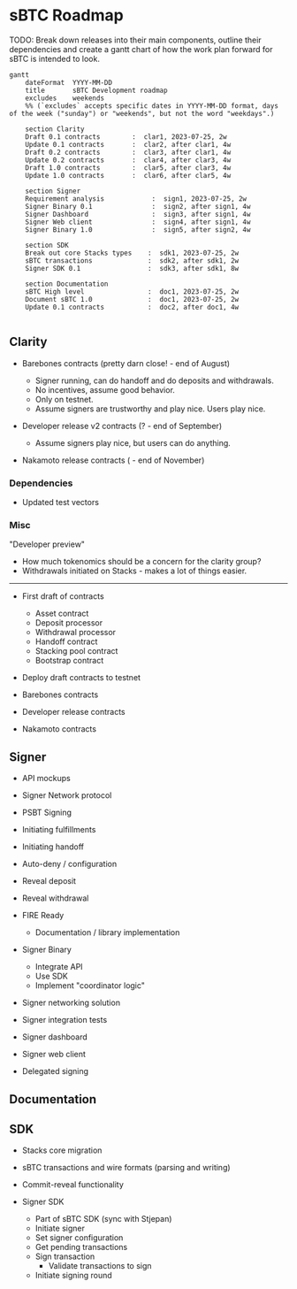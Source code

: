 # sBTC Roadmap

TODO: Break down releases into their main components, outline their dependencies and create a gantt chart of how the work plan forward for sBTC is intended to look.

```mermaid
gantt
    dateFormat  YYYY-MM-DD
    title       sBTC Development roadmap
    excludes    weekends
    %% (`excludes` accepts specific dates in YYYY-MM-DD format, days of the week ("sunday") or "weekends", but not the word "weekdays".)

    section Clarity
    Draft 0.1 contracts        :  clar1, 2023-07-25, 2w
    Update 0.1 contracts       :  clar2, after clar1, 4w
    Draft 0.2 contracts        :  clar3, after clar1, 4w
    Update 0.2 contracts       :  clar4, after clar3, 4w
    Draft 1.0 contracts        :  clar5, after clar3, 4w
    Update 1.0 contracts       :  clar6, after clar5, 4w

    section Signer
    Requirement analysis            :  sign1, 2023-07-25, 2w
    Signer Binary 0.1               :  sign2, after sign1, 4w
    Signer Dashboard                :  sign3, after sign1, 4w
    Signer Web client               :  sign4, after sign1, 4w
    Signer Binary 1.0               :  sign5, after sign2, 4w

    section SDK
    Break out core Stacks types    :  sdk1, 2023-07-25, 2w
    sBTC transactions              :  sdk2, after sdk1, 2w
    Signer SDK 0.1                 :  sdk3, after sdk1, 8w

    section Documentation
    sBTC High level                :  doc1, 2023-07-25, 2w
    Document sBTC 1.0              :  doc1, 2023-07-25, 2w
    Update 0.1 contracts           :  doc2, after doc1, 4w
  
```

## Clarity
- Barebones contracts (pretty darn close! - end of August)
  - Signer running, can do handoff and do deposits and withdrawals.
  - No incentives, assume good behavior.
  - Only on testnet.
  - Assume signers are trustworthy and play nice. Users play nice.

- Developer release v2 contracts (? - end of September)
  - Assume signers play nice, but users can do anything.

- Nakamoto release contracts ( - end of November)

### Dependencies
- Updated test vectors

### Misc
"Developer preview"
- How much tokenomics should be a concern for the clarity group?
- Withdrawals initiated on Stacks - makes a lot of things easier.

----------------------------

- First draft of contracts
  - Asset contract
  - Deposit processor
  - Withdrawal processor
  - Handoff contract
  - Stacking pool contract
  - Bootstrap contract
- Deploy draft contracts to testnet

- Barebones contracts
- Developer release contracts
- Nakamoto contracts

## Signer
- API mockups
- Signer Network protocol
- PSBT Signing
- Initiating fulfillments
- Initiating handoff
- Auto-deny / configuration
- Reveal deposit
- Reveal withdrawal

- FIRE Ready
  - Documentation / library implementation

- Signer Binary
  - Integrate API
  - Use SDK
  - Implement "coordinator logic"

- Signer networking solution

- Signer integration tests

- Signer dashboard
- Signer web client
- Delegated signing

## Documentation

## SDK
- Stacks core migration
- sBTC transactions and wire formats (parsing and writing)
- Commit-reveal functionality

- Signer SDK
  - Part of sBTC SDK (sync with Stjepan)
  - Initiate signer
  - Set signer configuration
  - Get pending transactions
  - Sign transaction
    - Validate transactions to sign
  - Initiate signing round
